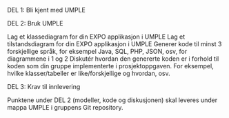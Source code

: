 DEL 1: Bli kjent med UMPLE

DEL 2: Bruk UMPLE

Lag et klassediagram for din EXPO applikasjon i UMPLE 
Lag et tilstandsdiagram for din EXPO applikasjon i UMPLE
Generer kode til minst 3 forskjellige språk, for eksempel Java, SQL, PHP, JSON, osv, for diagrammene i 1 og 2
Diskutér hvordan den genererte koden er i forhold til koden som din gruppe implementerte i prosjektoppgaven. For eksempel, hvilke klasser/tabeller er like/forskjellige og hvordan, osv.
 

DEL 3: Krav til innlevering

Punktene under DEL 2 (modeller, kode og diskusjonen) skal leveres under mappa UMPLE i gruppens Git repository.

